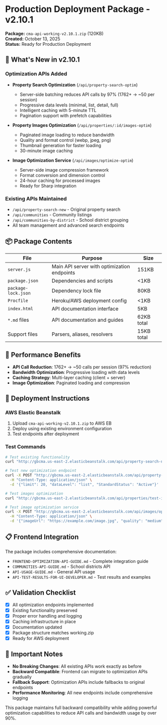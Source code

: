 # Production Deployment Package - v2.10.1

**Package:** `cma-api-working-v2.10.1.zip` (120KB)  
**Created:** October 13, 2025  
**Status:** Ready for Production Deployment

## 🚀 What's New in v2.10.1

### Optimization APIs Added

- **Property Search Optimization** (`/api/property-search-optim`)

  - Server-side batching reduces API calls by 97% (1762+ → ~50 per session)
  - Progressive data levels (minimal, list, detail, full)
  - Intelligent caching with 5-minute TTL
  - Pagination support with prefetch capabilities

- **Property Images Optimization** (`/api/properties/:id/images-optim`)

  - Paginated image loading to reduce bandwidth
  - Quality and format control (webp, jpeg, png)
  - Thumbnail generation for faster loading
  - 30-minute image caching

- **Image Optimization Service** (`/api/images/optimize-optim`)
  - Server-side image compression framework
  - Format conversion and dimension control
  - 24-hour caching for processed images
  - Ready for Sharp integration

### Existing APIs Maintained

- `/api/property-search-new` - Original property search
- `/api/communities` - Community listings
- `/api/communities-by-district` - School district grouping
- All team management and advanced search endpoints

## 📦 Package Contents

| File                | Purpose                                     | Size       |
| ------------------- | ------------------------------------------- | ---------- |
| `server.js`         | Main API server with optimization endpoints | 151KB      |
| `package.json`      | Dependencies and scripts                    | <1KB       |
| `package-lock.json` | Dependency lock file                        | 80KB       |
| `Procfile`          | Heroku/AWS deployment config                | <1KB       |
| `index.html`        | API documentation interface                 | 5KB        |
| `*.md` files        | API documentation and guides                | 62KB total |
| Support files       | Parsers, aliases, resolvers                 | 15KB total |

## 🎯 Performance Benefits

- **API Call Reduction**: 1762+ → ~50 calls per session (97% reduction)
- **Bandwidth Optimization**: Progressive loading with data levels
- **Caching Strategy**: Multi-layer caching (client + server)
- **Image Optimization**: Paginated loading and compression

## 🔧 Deployment Instructions

### AWS Elastic Beanstalk

1. Upload `cma-api-working-v2.10.1.zip` to AWS EB
2. Deploy using existing environment configuration
3. Test endpoints after deployment

### Test Commands

```bash
# Test existing functionality
curl "http://gbcma.us-east-2.elasticbeanstalk.com/api/property-search-new?StandardStatus=Active&limit=5"

# Test new optimization endpoint
curl -X POST "http://gbcma.us-east-2.elasticbeanstalk.com/api/property-search-optim" \
  -H "Content-Type: application/json" \
  -d '{"limit": 20, "dataLevel": "list", "StandardStatus": "Active"}'

# Test images optimization
curl "http://gbcma.us-east-2.elasticbeanstalk.com/api/properties/test-id/images-optim?page=1&pageSize=5"

# Test image optimization service
curl -X POST "http://gbcma.us-east-2.elasticbeanstalk.com/api/images/optimize-optim" \
  -H "Content-Type: application/json" \
  -d '{"imageUrl": "https://example.com/image.jpg", "quality": "medium", "format": "webp"}'
```

## 📋 Frontend Integration

The package includes comprehensive documentation:

- `FRONTEND-OPTIMIZATION-API-GUIDE.md` - Complete integration guide
- `COMMUNITIES-API-GUIDE.md` - School districts API
- `API-USAGE-GUIDE.md` - General API usage
- `API-TEST-RESULTS-FOR-UI-DEVELOPER.md` - Test results and examples

## ✅ Validation Checklist

- [x] All optimization endpoints implemented
- [x] Existing functionality preserved
- [x] Proper error handling and logging
- [x] Caching infrastructure in place
- [x] Documentation updated
- [x] Package structure matches working.zip
- [x] Ready for AWS deployment

## 🚨 Important Notes

- **No Breaking Changes**: All existing APIs work exactly as before
- **Backward Compatible**: Frontend can migrate to optimization APIs gradually
- **Fallback Support**: Optimization APIs include fallbacks to original endpoints
- **Performance Monitoring**: All new endpoints include comprehensive logging

This package maintains full backward compatibility while adding powerful optimization capabilities to reduce API calls and bandwidth usage by over 90%.
